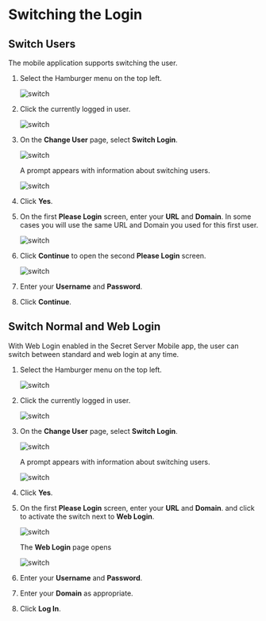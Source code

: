 [title]: # (Switch Login)
[tags]: # (mobile)
[priority]: # (4)

# Switching the Login

## Switch Users

The mobile application supports switching the user.

1. Select the Hamburger menu on the top left.

   ![switch](images/hamburger.png "Switch Login option")

1. Click the currently logged in user.

   ![switch](images/current-user.png "Switch Login option")

1. On the __Change User__ page, select __Switch Login__.

   ![switch](images/switch-login.png "Switch Login option")

   A prompt appears with information about switching users.

   ![switch](images/confirm-switch-user.png "Switch Login option")

1. Click __Yes__.
1. On the first **Please Login** screen, enter your **URL** and **Domain**. In some cases you will use the same URL and Domain you used for this first user.

   ![switch](images/url-domain.png "Switch Login option")

1. Click __Continue__ to open the second **Please Login** screen.

   ![switch](images/username-password.png "Switch Login option")

1. Enter your **Username** and **Password**.
1. Click __Continue__.

## Switch Normal and Web Login

With Web Login enabled in the Secret Server Mobile app, the user can switch between standard and web login at any time.

1. Select the Hamburger menu on the top left.

   ![switch](images/hamburger.png "Switch Login option")

1. Click the currently logged in user.

   ![switch](images/current-user.png "Switch Login option")

1. On the __Change User__ page, select __Switch Login__.

   ![switch](images/switch-login.png "Switch Login option")

   A prompt appears with information about switching users.

   ![switch](images/confirm-switch-user.png "Switch Login option")

1. Click __Yes__.

1. On the first **Please Login** screen, enter your **URL** and **Domain**. and click to activate the switch next to **Web Login**.

   ![switch](images/url-domain.png "Switch Login option")

   The **Web Login** page opens

   ![switch](images/web-login-screen.png "Switch Login option")

1. Enter your **Username** and **Password**.
1. Enter your **Domain** as appropriate.
1. Click **Log In**.
